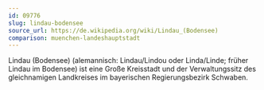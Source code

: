 ```yaml
---
id: 09776
slug: lindau-bodensee
source_url: https://de.wikipedia.org/wiki/Lindau_(Bodensee)
comparison: muenchen-landeshauptstadt
---
```


Lindau (Bodensee) (alemannisch: Lindau/Lindou oder Linda/Linde; früher Lindau im Bodensee) ist eine Große Kreisstadt und der Verwaltungssitz des gleichnamigen Landkreises im bayerischen Regierungsbezirk Schwaben.
